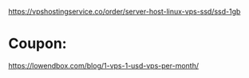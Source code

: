 https://vpshostingservice.co/order/server-host-linux-vps-ssd/ssd-1gb

# Coupon:
https://lowendbox.com/blog/1-vps-1-usd-vps-per-month/
